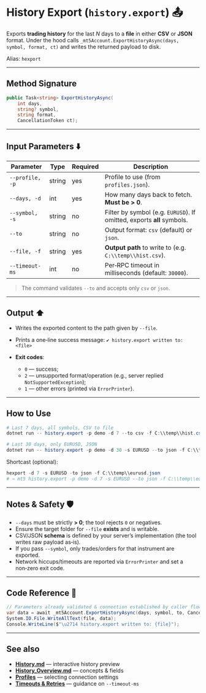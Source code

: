 # History Export (`history.export`) 📤

Exports **trading history** for the last *N* days to a **file** in either **CSV** or **JSON** format.
Under the hood calls `_mt5Account.ExportHistoryAsync(days, symbol, format, ct)` and writes the returned payload to disk.

Alias: `hexport`

---

## Method Signature

```csharp
public Task<string> ExportHistoryAsync(
    int days,
    string? symbol,
    string format,
    CancellationToken ct);
```

---

## Input Parameters ⬇️

| Parameter       | Type   | Required | Description                                                            |
| --------------- | ------ | -------- | ---------------------------------------------------------------------- |
| `--profile, -p` | string | yes      | Profile to use (from `profiles.json`).                                 |
| `--days, -d`    | int    | yes      | How many days back to fetch. **Must be > 0**.                          |
| `--symbol, -s`  | string | no       | Filter by symbol (e.g. `EURUSD`). If omitted, exports **all** symbols. |
| `--to`          | string | no       | Output format: `csv` (default) or `json`.                              |
| `--file, -f`    | string | yes      | **Output path** to write to (e.g. `C:\\temp\\hist.csv`).               |
| `--timeout-ms`  | int    | no       | Per‑RPC timeout in milliseconds (default: `30000`).                    |

> The command validates `--to` and accepts only `csv` or `json`.

---

## Output ⬆️

* Writes the exported content to the path given by `--file`.
* Prints a one‑line success message: `✔ history.export written to: <file>`
* **Exit codes**:

  * `0` — success;
  * `2` — unsupported format/operation (e.g., server replied `NotSupportedException`);
  * `1` — other errors (printed via `ErrorPrinter`).

---

## How to Use

```powershell
# Last 7 days, all symbols, CSV to file
dotnet run -- history.export -p demo -d 7 --to csv -f C:\\temp\\hist.csv --timeout-ms 60000

# Last 30 days, only EURUSD, JSON
dotnet run -- history.export -p demo -d 30 -s EURUSD --to json -f C:\\temp\\eurusd-history.json
```

Shortcast (optional):

```powershell
hexport -d 7 -s EURUSD -to json -f C:\\temp\\eurusd.json
# → mt5 history.export -p demo -d 7 -s EURUSD --to json -f C:\\temp\\eurusd.json --timeout-ms 90000
```

---

## Notes & Safety 🛡️

* `--days` must be strictly **> 0**; the tool rejects `0` or negatives.
* Ensure the target folder for `--file` **exists** and is writable.
* CSV/JSON **schema** is defined by your server’s implementation (the tool writes raw payload as‑is).
* If you pass `--symbol`, only trades/orders for that instrument are exported.
* Network hiccups/timeouts are reported via `ErrorPrinter` and set a non‑zero exit code.

---

## Code Reference 🧩

```csharp
// Parameters already validated & connection established by caller flow
var data = await _mt5Account.ExportHistoryAsync(days, symbol, to, CancellationToken.None);
System.IO.File.WriteAllText(file, data);
Console.WriteLine($"\u2714 history.export written to: {file}");
```

---

## See also

* **[History.md](./History.md)** — interactive history preview
* **[History\_Overview.md](./History_Overview.md)** — concepts & fields
* **[Profiles](../Account/Profiles.md)** — selecting connection settings
* **[Timeouts & Retries](../Timeouts_RetriesPolicy.md)** — guidance on `--timeout-ms`
